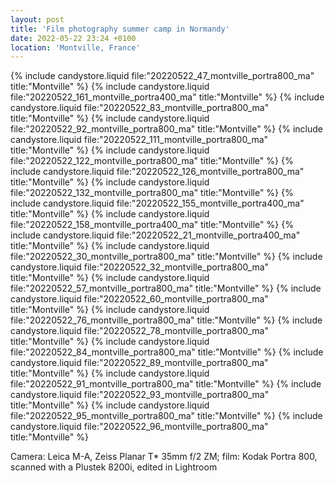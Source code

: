 ```yaml
---
layout: post
title: 'Film photography summer camp in Normandy'
date: 2022-05-22 23:24 +0100
location: 'Montville, France'
---
```


{% include candystore.liquid file:"20220522_47_montville_portra800_ma" title:"Montville" %}
{% include candystore.liquid file:"20220522_161_montville_portra400_ma" title:"Montville" %}
{% include candystore.liquid file:"20220522_83_montville_portra800_ma" title:"Montville" %}
{% include candystore.liquid file:"20220522_92_montville_portra800_ma" title:"Montville" %}
{% include candystore.liquid file:"20220522_111_montville_portra800_ma" title:"Montville" %}
{% include candystore.liquid file:"20220522_122_montville_portra800_ma" title:"Montville" %}
{% include candystore.liquid file:"20220522_126_montville_portra800_ma" title:"Montville" %}
{% include candystore.liquid file:"20220522_132_montville_portra800_ma" title:"Montville" %}
{% include candystore.liquid file:"20220522_155_montville_portra400_ma" title:"Montville" %}
{% include candystore.liquid file:"20220522_158_montville_portra400_ma" title:"Montville" %}
{% include candystore.liquid file:"20220522_21_montville_portra400_ma" title:"Montville" %}
{% include candystore.liquid file:"20220522_30_montville_portra800_ma" title:"Montville" %}
{% include candystore.liquid file:"20220522_32_montville_portra800_ma" title:"Montville" %}
{% include candystore.liquid file:"20220522_57_montville_portra800_ma" title:"Montville" %}
{% include candystore.liquid file:"20220522_60_montville_portra800_ma" title:"Montville" %}
{% include candystore.liquid file:"20220522_76_montville_portra800_ma" title:"Montville" %}
{% include candystore.liquid file:"20220522_78_montville_portra800_ma" title:"Montville" %}
{% include candystore.liquid file:"20220522_84_montville_portra800_ma" title:"Montville" %}
{% include candystore.liquid file:"20220522_89_montville_portra800_ma" title:"Montville" %}
{% include candystore.liquid file:"20220522_91_montville_portra800_ma" title:"Montville" %}
{% include candystore.liquid file:"20220522_93_montville_portra800_ma" title:"Montville" %}
{% include candystore.liquid file:"20220522_95_montville_portra800_ma" title:"Montville" %}
{% include candystore.liquid file:"20220522_96_montville_portra800_ma" title:"Montville" %}

Camera: Leica M-A, Zeiss Planar T\* 35mm f/2 ZM; film: Kodak Portra 800, scanned with a Plustek 8200i, edited in Lightroom